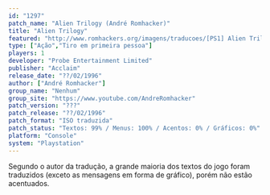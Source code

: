```yaml
---
id: "1297"
patch_name: "Alien Trilogy (André Romhacker)"
title: "Alien Trilogy"
featured: "http://www.romhackers.org/imagens/traducoes/[PS1] Alien Trilogy - André Romhacker - 1.jpg"
type: ["Ação","Tiro em primeira pessoa"]
players: 1
developer: "Probe Entertainment Limited"
publisher: "Acclaim"
release_date: "??/02/1996"
author: ["André Romhacker"]
group_name: "Nenhum"
group_site: "https://www.youtube.com/AndreRomhacker"
patch_version: "???"
patch_release: "??/02/1996"
patch_format: "ISO traduzida"
patch_status: "Textos: 99% / Menus: 100% / Acentos: 0% / Gráficos: 0%"
platform: "Console"
system: "Playstation"
---
```


Segundo o autor da tradução, a grande maioria dos textos do jogo foram traduzidos (exceto as mensagens em forma de gráfico), porém não estão acentuados.